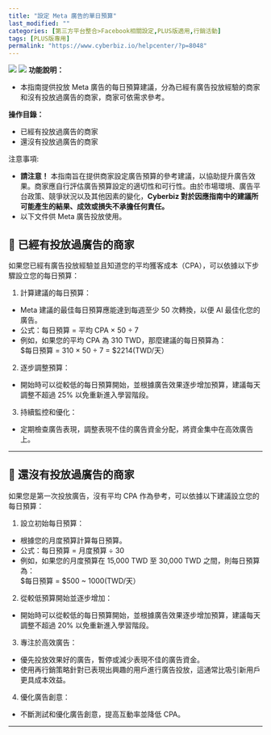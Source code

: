 ```yaml
---
title: "設定 Meta 廣告的單日預算"
last_modified: ""
categories: [第三方平台整合>Facebook相關設定,PLUS版適用,行銷活動]
tags: [PLUS版專用]
permalink: "https://www.cyberbiz.io/helpcenter/?p=8048"
---
```


![](https://www.cyberbiz.io/helpcenter/wp-content/uploads/一般版3.png)
![](https://www.cyberbiz.io/helpcenter/wp-content/uploads/PLUS版3.png)
**功能說明：**  

* 本指南提供投放 Meta 廣告的每日預算建議，分為已經有廣告投放經驗的商家和沒有投放過廣告的商家，商家可依需求參考。

**操作目錄：**

* 已經有投放過廣告的商家
* 還沒有投放過廣告的商家

注意事項:  

* **請注意！** 本指南旨在提供商家設定廣告預算的參考建議，以協助提升廣告效果。商家應自行評估廣告預算設定的適切性和可行性。由於市場環境、廣告平台政策、競爭狀況以及其他因素的變化，**Cyberbiz 對於因應指南中的建議所可能產生的結果、成效或損失不承擔任何責任。**
* 以下文件供 Meta 廣告投放使用。

## 📌 已經有投放過廣告的商家  


如果您已經有廣告投放經驗並且知道您的平均獲客成本（CPA），可以依據以下步驟設立您的每日預算：  


1. 計算建議的每日預算： 
* Meta 建議的最佳每日預算應能達到每週至少 50 次轉換，以便 AI 最佳化您的廣告。
* 公式：每日預算 = 平均 CPA × 50 ÷ 7
* 例如，如果您的平均 CPA 為 310 TWD，那麼建議的每日預算為：  
$每日預算 = 310 × 50 ÷ 7 = $2214(TWD/天）



2. 逐步調整預算： 
* 開始時可以從較低的每日預算開始，並根據廣告效果逐步增加預算，建議每天調整不超過 25% 以免重新進入學習階段。


3. 持續監控和優化： 
* 定期檢查廣告表現，調整表現不佳的廣告資金分配，將資金集中在高效廣告上。


* * *

## 📌 還沒有投放過廣告的商家  


如果您是第一次投放廣告，沒有平均 CPA 作為參考，可以依據以下建議設立您的每日預算：  


1. 設立初始每日預算： 
* 根據您的月度預算計算每日預算。
* 公式：每日預算 = 月度預算 ÷ 30
* 例如，如果您的月度預算在 15,000 TWD 至 30,000 TWD 之間，則每日預算為：  
$每日預算 = $500 ~ 1000(TWD/天）



2. 從較低預算開始並逐步增加： 
* 開始時可以從較低的每日預算開始，並根據廣告效果逐步增加預算，建議每天調整不超過 20% 以免重新進入學習階段。


3. 專注於高效廣告： 
* 優先投放效果好的廣告，暫停或減少表現不佳的廣告資金。
* 使用再行銷策略針對已表現出興趣的用戶進行廣告投放，這通常比吸引新用戶更具成本效益。


4. 優化廣告創意： 
* 不斷測試和優化廣告創意，提高互動率並降低 CPA。

* * *

